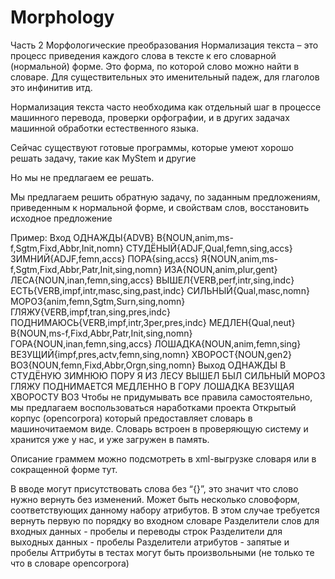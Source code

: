 # Morphology
Часть 2 Морфологические преобразования
Нормализация текста – это процесс приведения каждого слова в тексте к его словарной (нормальной) форме. Это форма, по которой слово можно найти в словаре. Для существительных это именительный падеж, для глаголов это инфинитив итд.

Нормализация текста часто необходима как отдельный шаг в процессе машинного перевода, проверки орфографии, и в других задачах машинной обработки естественного языка.

Сейчас существуют готовые программы, которые умеют хорошо решать задачу, такие как MyStem и другие

Но мы не предлагаем ее решать.

Мы предлагаем решить обратную задачу, по заданным предложениям, приведенным к нормальной форме, и свойствам слов, восстановить исходное предложение

Пример:
Вход
ОДНАЖДЫ{ADVB}
В{NOUN,anim,ms-f,Sgtm,Fixd,Abbr,Init,nomn}
СТУДЁНЫЙ{ADJF,Qual,femn,sing,accs}
ЗИМНИЙ{ADJF,femn,accs}
ПОРА{sing,accs}
Я{NOUN,anim,ms-f,Sgtm,Fixd,Abbr,Patr,Init,sing,nomn}
ИЗА{NOUN,anim,plur,gent}
ЛЕСА{NOUN,inan,femn,sing,accs}
ВЫШЕЛ{VERB,perf,intr,sing,indc}
ЕСТЬ{VERB,impf,intr,masc,sing,past,indc}
СИЛЬНЫЙ{Qual,masc,nomn}
МОРОЗ{anim,femn,Sgtm,Surn,sing,nomn}
ГЛЯЖУ{VERB,impf,tran,sing,pres,indc}
ПОДНИМАЮСЬ{VERB,impf,intr,3per,pres,indc}
МЕДЛЕН{Qual,neut}
В{NOUN,ms-f,Fixd,Abbr,Patr,Init,sing,nomn}
ГОРА{NOUN,inan,femn,sing,accs}
ЛОШАДКА{NOUN,anim,femn,sing}
ВЕЗУЩИЙ{impf,pres,actv,femn,sing,nomn}
ХВОРОСТ{NOUN,gen2}
ВОЗ{NOUN,femn,Fixd,Abbr,Orgn,sing,nomn}
Выход
ОДНАЖДЫ
В
СТУДЁНУЮ
ЗИМНЮЮ
ПОРУ
Я
ИЗ
ЛЕСУ
ВЫШЕЛ
БЫЛ
СИЛЬНЫЙ
МОРОЗ
ГЛЯЖУ
ПОДНИМАЕТСЯ
МЕДЛЕННО
В
ГОРУ
ЛОШАДКА
ВЕЗУЩАЯ
ХВОРОСТУ
ВОЗ
Чтобы не придумывать все правила самостоятельно, мы предлагаем воспользоваться наработками проекта Открытый корпус (opencorpora) который предоставляет словарь в машиночитаемом виде. Словарь встроен в проверяющую систему и хранится уже у нас, и уже загружен в память.

Описание граммем можно подсмотреть в xml-выгрузке словаря или в сокращенной форме тут.

В вводе могут присутствовать слова без “{}”, это значит что слово нужно вернуть без изменений.
Может быть несколько словоформ, соответствующих данному набору атрибутов. В этом случае требуется вернуть первую по порядку во входном словаре
Разделители слов для входных данных - пробелы и переводы строк
Разделители для выходных данных - пробелы
Разделители атрибутов - запятые и пробелы
Аттрибуты в тестах могут быть произвольными (не только те что в словаре opencorpora)
